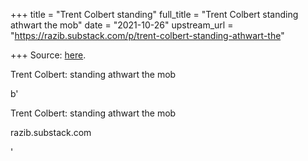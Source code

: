 +++
title = "Trent Colbert standing"
full_title = "Trent Colbert standing athwart the mob"
date = "2021-10-26"
upstream_url = "https://razib.substack.com/p/trent-colbert-standing-athwart-the"

+++
Source: [here](https://razib.substack.com/p/trent-colbert-standing-athwart-the).

Trent Colbert: standing athwart the mob

b'

Trent Colbert: standing athwart the mob

razib.substack.com

'
